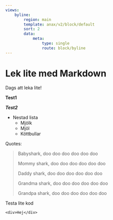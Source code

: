 ```yaml
---
views:
    byline:
        region: main
        template: anax/v2/block/default
        sort: 2
        data:
            meta:
                type: single
                route: block/byline
---
```

Lek lite med Markdown
==========================
Dags att leka lite!

**Test1**

***Test2***

*   Nestad lista
    -   Mjölk
    -   Mjöl
    -   Köttbullar

Quotes:
>Babyshark, doo doo doo doo doo doo
>
>Mommy shark, doo doo doo doo doo doo
>
>Daddy shark, doo doo doo doo doo doo
>
>Grandma shark, doo doo doo doo doo doo
>
>Grandpa shark, doo doo doo doo doo doo

Testa lite kod

```
<div>Hej</div>
```
